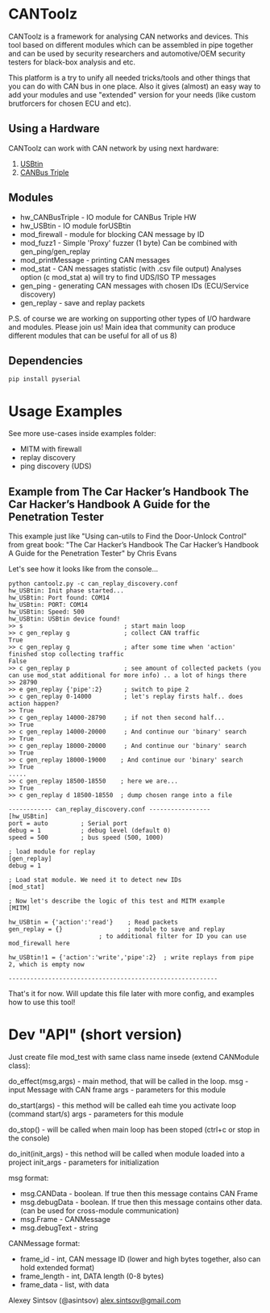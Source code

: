 # CANToolz

CANToolz is a framework for analysing CAN networks and devices.
This tool based on different modules which can be assembled in pipe together and
can be used by security researchers and automotive/OEM security testers for black-box analysis and etc.

This platform is a try to unify all needed tricks/tools and other things that you can do with CAN bus in one place.
Also it gives (almost) an easy way to add your modules and use "extended" version for your needs
(like custom brutforcers for chosen ECU and etc).

## Using a Hardware

CANToolz can work with CAN network by using next hardware:

1. [USBtin](http://www.fischl.de/usbtin/)
2. [CANBus Triple](https://canb.us/)

## Modules

- hw_CANBusTriple  - IO module for CANBus Triple HW
- hw_USBtin        - IO module forUSBtin
- mod_firewall     - module for blocking CAN message by ID
- mod_fuzz1        - Simple 'Proxy' fuzzer  (1 byte) Can be combined with gen_ping/gen_replay
- mod_printMessage - printing CAN messages
- mod_stat         - CAN messages statistic (with .csv file output)
                     Analyses option (c mod_stat a) will try to find UDS/ISO TP messages
- gen_ping         - generating CAN messages with chosen IDs (ECU/Service discovery)
- gen_replay       - save and replay packets

P.S. of course we are working on supporting other types of I/O hardware and modules. Please join us!
Main idea that community can produce different modules that can be useful for all of us 8)

## Dependencies

    pip install pyserial


# Usage Examples
See more use-cases inside examples folder:

- MITM with firewall
- replay discovery
- ping discovery (UDS)

## Example from  The Car Hacker’s Handbook The Car Hacker’s Handbook A Guide for the Penetration Tester
This example just like "Using can-utils to Find the Door-Unlock Control" from great book: "The Car Hacker’s Handbook The Car Hacker’s Handbook A Guide for the Penetration Tester" by Chris Evans

Let's see how it looks like from the console...

    python cantoolz.py -c can_replay_discovery.conf
    hw_USBtin: Init phase started...
    hw_USBtin: Port found: COM14
    hw_USBtin: PORT: COM14
    hw_USBtin: Speed: 500
    hw_USBtin: USBtin device found!
    >> s                            ; start main loop
    >> c gen_replay g               ; collect CAN traffic
    True
    >> c gen_replay g               ; after some time when 'action' finished stop collecting traffic
    False
    >> c gen_replay p               ; see amount of collected packets (you can use mod_stat additional for more info) .. a lot of hings there
    >> 28790
    >> e gen_replay {'pipe':2}      ; switch to pipe 2
    >> c gen_replay 0-14000         ; let's replay firsts half.. does action happen?
    >> True
    >> c gen_replay 14000-28790     ; if not then second half...
    >> True
    >> c gen_replay 14000-20000     ; And continue our 'binary' search
    >> True
    >> c gen_replay 18000-20000     ; And continue our 'binary' search
    >> True
    >> c gen_replay 18000-19000    ; And continue our 'binary' search
    >> True
    .....
    >> c gen_replay 18500-18550    ; here we are...
    >> True
    >> c gen_replay d 18500-18550  ; dump chosen range into a file

    ------------ can_replay_discovery.conf -----------------
    [hw_USBtin]
    port = auto         ; Serial port
    debug = 1           ; debug level (default 0)
    speed = 500         ; bus speed (500, 1000)

    ; load module for replay
    [gen_replay]
    debug = 1

    ; Load stat module. We need it to detect new IDs
    [mod_stat]

    ; Now let's describe the logic of this test and MITM example
    [MITM]

    hw_USBtin = {'action':'read'}    ; Read packets
    gen_replay = {}                  ; module to save and replay
                             ; to additional filter for ID you can use mod_firewall here

    hw_USBtin!1 = {'action':'write','pipe':2}  ; write replays from pipe 2, which is empty now

    ----------------------------------------------------------

That's it for now. Will update this file later with more config, and examples how to use this tool!

# Dev "API" (short version)

Just create file mod_test with same class name insede (extend CANModule class):

 do_effect(msg,args)  - main method, that will be called in the loop.
    msg  - input Message with CAN frame
    args - parameters for this module

 do_start(args)       - this method will be called eah time you activate loop (command start/s)
    args - parameters for this module

 do_stop()            - will be called when main loop has been stoped (ctrl+c or stop in the console)

 do_init(init_args)   - this nethod will be called when module loaded into a project
    init_args - parameters for initialization

msg format:
- msg.CANData   - boolean. If true then this message contains CAN Frame
- msg.debugData - boolean. If true then this message contains other data. (can be used for cross-module communication)
- msg.Frame     - CANMessage
- msg.debugText - string

CANMessage format:
- frame_id        - int, CAN message ID (lower and high bytes together, also can hold extended format)
- frame_length    - int, DATA length (0-8 bytes)
- frame_data      - list, with data

Alexey Sintsov   (@asintsov)
alex.sintsov@gmail.com



